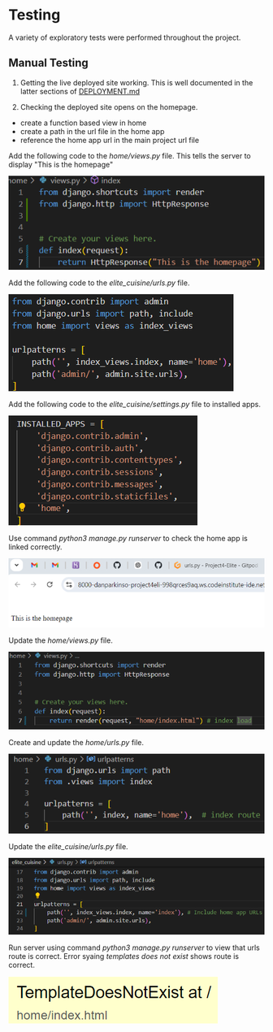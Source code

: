 # Testing

A variety of exploratory tests were performed throughout the project.

## Manual Testing

1. Getting the live deployed site working. This is well documented in the latter sections of [DEPLOYMENT.md](DEPLOYMENT.md)

2. Checking the deployed site opens on the homepage.
- create a function based view in home
- create a path in the url file in the home app
- reference the home app url in the main project url file

Add the following code to the *home/views.py* file. This tells the server to display "This is the homepage"

![Home/views.py](docs/testing/ca-01-home-views.png)

Add the following code to the *elite_cuisine/urls.py* file.

![Elite_cuisine/urls.py](docs/testing/ca-02-elite-urls.png)

Add the following code to the *elite_cuisine/settings.py* file to installed apps.

![Elite_cuisine/settings.py](docs/testing/ca-03-elite-settings.png)

Use command *python3 manage.py runserver* to check the home app is linked correctly.

![Succesful server](docs/testing/ca-04-succesful-server.png)

Update the *home/views.py* file.

![Updated home/views.py](docs/testing/temp-01-home-views.png)

Create and update the *home/urls.py* file.

![Updated home/urls.py](docs/testing/temp-02-home-urls.png)

Update the *elite_cuisine/urls.py* file.

![Updated elite_cuisine/urls.py](docs/testing/temp-03-elite-cuisine-urls.png)

Run server using command *python3 manage.py runserver* to view that urls route is correct. Error syaing *templates does not exist* shows route is correct.

![templates does not exist error message in server](docs/testing/temp-04-template-dosent-exist.png)